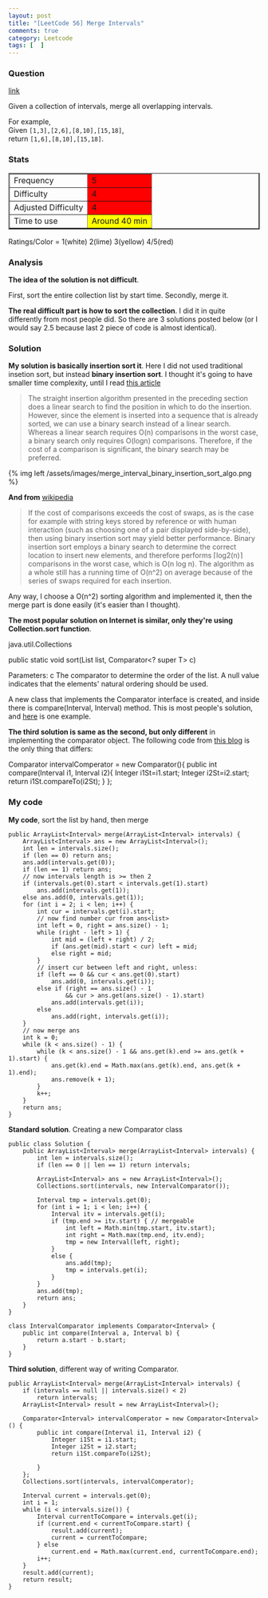 ```yaml
---
layout: post
title: "[LeetCode 56] Merge Intervals"
comments: true
category: Leetcode
tags: [  ]
---
```



### Question 
[link](http://oj.leetcode.com/problems/merge-intervals/)

<div class="question-content">
            <p></p><p>Given a collection of intervals, merge all overlapping intervals.</p>

<p>
For example,<br>
Given <code>[1,3],[2,6],[8,10],[15,18]</code>,<br>
return <code>[1,6],[8,10],[15,18]</code>.
</p><p></p>
          </div>

### Stats
<table border="2">
	<tr>
		<td>Frequency</td>
		<td bgcolor="red">5</td>
	</tr>
	<tr>
		<td>Difficulty</td>
		<td bgcolor="red">4</td>
	</tr>
	<tr>
		<td>Adjusted Difficulty</td>
		<td bgcolor="red">4</td>
	</tr>
	<tr>
		<td>Time to use</td>
		<td bgcolor="yellow">Around 40 min</td>
	</tr>
</table>

Ratings/Color = 1(white) 2(lime) 3(yellow) 4/5(red)

### Analysis

__The idea of the solution is not difficult__. 

First, sort the entire collection list by start time. Secondly, merge it. 

__The real difficult part is how to sort the collection__. I did it in quite differently from most people did. So there are 3 solutions posted below (or I would say 2.5 because last 2 piece of code is almost identical). 

### Solution

__My solution is basically insertion sort it__. Here I did not used traditional insetion sort, but instead __binary insertion sort__. I thought it's going to have smaller time complexity, until I read [this article](http://www.brpreiss.com/books/opus5/html/page487.html)

> The straight insertion algorithm presented in the preceding section does a linear search to find the position in which to do the insertion. However, since the element is inserted into a sequence that is already sorted, we can use a binary search instead of a linear search. Whereas a linear search requires O(n) comparisons in the worst case, a binary search only requires O(logn) comparisons. Therefore, if the cost of a comparison is significant, the binary search may be preferred.

{% img left /assets/images/merge_interval_binary_insertion_sort_algo.png %}

__And from__ [wikipedia](http://en.wikipedia.org/wiki/Insertion_sort#Variants)

> If the cost of comparisons exceeds the cost of swaps, as is the case for example with string keys stored by reference or with human interaction (such as choosing one of a pair displayed side-by-side), then using binary insertion sort may yield better performance. Binary insertion sort employs a binary search to determine the correct location to insert new elements, and therefore performs ⌈log2(n)⌉ comparisons in the worst case, which is O(n log n). The algorithm as a whole still has a running time of O(n^2) on average because of the series of swaps required for each insertion.

Any way, I choose a O(n^2) sorting algorithm and implemented it, then the merge part is done easily (it's easier than I thought). 

__The most popular solution on Internet is similar, only they're using Collection.sort function__. 


java.util.Collections

public static <T> void sort(List<T> list, Comparator<? super T> c)

Parameters: c
The comparator to determine the order of the list. A null value indicates that the elements' natural ordering should be used.


A new class that implements the Comparator interface is created, and inside there is compare(Interval, Interval) method. This is most people's solution, and [here](http://www.cnblogs.com/lautsie/p/3254191.html) is one example. 

__The third solution is same as the second, but only different__ in implementing the comparator object. The following code from [this blog](http://rleetcode.blogspot.sg/2014/01/merge-intervals-java.html) is the only thing that differs: 


Comparator<Interval> intervalComperator = new Comparator<Interval>(){
        public int compare(Interval i1, Interval i2){
                Integer i1St=i1.start;
                Integer i2St=i2.start;
                return i1St.compareTo(i2St);
        }
};

### My code

__My code__, sort the list by hand, then merge


    public ArrayList<Interval> merge(ArrayList<Interval> intervals) {
        ArrayList<Interval> ans = new ArrayList<Interval>();
        int len = intervals.size();
        if (len == 0) return ans;
        ans.add(intervals.get(0));
        if (len == 1) return ans;
        // now intervals length is >= then 2
        if (intervals.get(0).start < intervals.get(1).start)
            ans.add(intervals.get(1));
        else ans.add(0, intervals.get(1));
        for (int i = 2; i < len; i++) {
            int cur = intervals.get(i).start;
            // now find number cur from ans<list>
            int left = 0, right = ans.size() - 1;
            while (right - left > 1) {
                int mid = (left + right) / 2;
                if (ans.get(mid).start < cur) left = mid;
                else right = mid;
            }
            // insert cur between left and right, unless:
            if (left == 0 && cur < ans.get(0).start)
                ans.add(0, intervals.get(i));
            else if (right == ans.size() - 1
                    && cur > ans.get(ans.size() - 1).start)
                ans.add(intervals.get(i));
            else
                ans.add(right, intervals.get(i));
        }
        // now merge ans
        int k = 0;
        while (k < ans.size() - 1) {
            while (k < ans.size() - 1 && ans.get(k).end >= ans.get(k + 1).start) {
                ans.get(k).end = Math.max(ans.get(k).end, ans.get(k + 1).end);
                ans.remove(k + 1);
            }
            k++;
        }
        return ans;
    }


__Standard solution__. Creating a new Comparator class 


    public class Solution {
        public ArrayList<Interval> merge(ArrayList<Interval> intervals) {
            int len = intervals.size();
            if (len == 0 || len == 1) return intervals;

            ArrayList<Interval> ans = new ArrayList<Interval>();
            Collections.sort(intervals, new IntervalComparator());

            Interval tmp = intervals.get(0);
            for (int i = 1; i < len; i++) {
                Interval itv = intervals.get(i);
                if (tmp.end >= itv.start) { // mergeable
                    int left = Math.min(tmp.start, itv.start);
                    int right = Math.max(tmp.end, itv.end);
                    tmp = new Interval(left, right);
                }
                else {
                    ans.add(tmp);
                    tmp = intervals.get(i);
                }
            }
            ans.add(tmp);
            return ans;
        }
    }

    class IntervalComparator implements Comparator<Interval> {
        public int compare(Interval a, Interval b) {
            return a.start - b.start;
        }
    }


__Third solution__, different way of writing Comparator.


    public ArrayList<Interval> merge(ArrayList<Interval> intervals) {
        if (intervals == null || intervals.size() < 2)
            return intervals;
        ArrayList<Interval> result = new ArrayList<Interval>();

        Comparator<Interval> intervalComperator = new Comparator<Interval>() {
            public int compare(Interval i1, Interval i2) {
                Integer i1St = i1.start;
                Integer i2St = i2.start;
                return i1St.compareTo(i2St);

            }
        };
        Collections.sort(intervals, intervalComperator);

        Interval current = intervals.get(0);
        int i = 1;
        while (i < intervals.size()) {
            Interval currentToCompare = intervals.get(i);
            if (current.end < currentToCompare.start) {
                result.add(current);
                current = currentToCompare;
            } else
                current.end = Math.max(current.end, currentToCompare.end);
            i++;
        }
        result.add(current);
        return result;
    }

